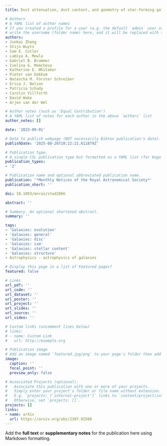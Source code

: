 ```yaml
---
title: Dust attenuation, dust content, and geometry of star-forming galaxies

# Authors
# A YAML list of author names
# If you created a profile for a user (e.g. the default `admin` user at `content/authors/admin/`), 
# write the username (folder name) here, and it will be replaced with their full name and linked to their profile.
authors:
- Junkai Zhang
- Stijn Wuyts
- Sam E. Cutler
- Lamiya A. Mowla
- Gabriel B. Brammer
- Ivelina G. Momcheva
- Katherine E. Whitaker
- Pieter van Dokkum
- Natascha M. Förster Schreiber
- Erica J. Nelson
- Patricia Schady
- Carolin Villforth
- David Wake
- Arjen van der Wel

# Author notes (such as 'Equal Contribution')
# A YAML list of notes for each author in the above `authors` list
author_notes: []

date: '2023-09-01'

# Date to publish webpage (NOT necessarily Bibtex publication's date).
publishDate: '2025-08-26T18:22:21.611879Z'

# Publication type.
# A single CSL publication type but formatted as a YAML list (for Hugo requirements).
publication_types:
- '2'

# Publication name and optional abbreviated publication name.
publication: '*Monthly Notices of the Royal Astronomical Society*'
publication_short: ''

doi: 10.1093/mnras/stad2066

abstract: ''

# Summary. An optional shortened abstract.
summary: ''

tags:
- 'Galaxies: evolution'
- 'Galaxies: general'
- 'Galaxies: disc'
- 'Galaxies: ism'
- 'Galaxies: stellar content'
- 'Galaxies: structure'
- Astrophysics - astrophysics of galaxies

# Display this page in a list of Featured pages?
featured: false

# Links
url_pdf: ''
url_code: ''
url_dataset: ''
url_poster: ''
url_project: ''
url_slides: ''
url_source: ''
url_video: ''

# Custom links (uncomment lines below)
# links:
# - name: Custom Link
#   url: http://example.org

# Publication image
# Add an image named `featured.jpg/png` to your page's folder then add a caption below.
image:
  caption: ''
  focal_point: ''
  preview_only: false

# Associated Projects (optional).
#   Associate this publication with one or more of your projects.
#   Simply enter your project's folder or file name without extension.
#   E.g. `projects: ['internal-project']` links to `content/project/internal-project/index.md`.
#   Otherwise, set `projects: []`.
projects: []
links:
- name: arXiv
  url: https://arxiv.org/abs/2307.02568
---
```


Add the **full text** or **supplementary notes** for the publication here using Markdown formatting.
